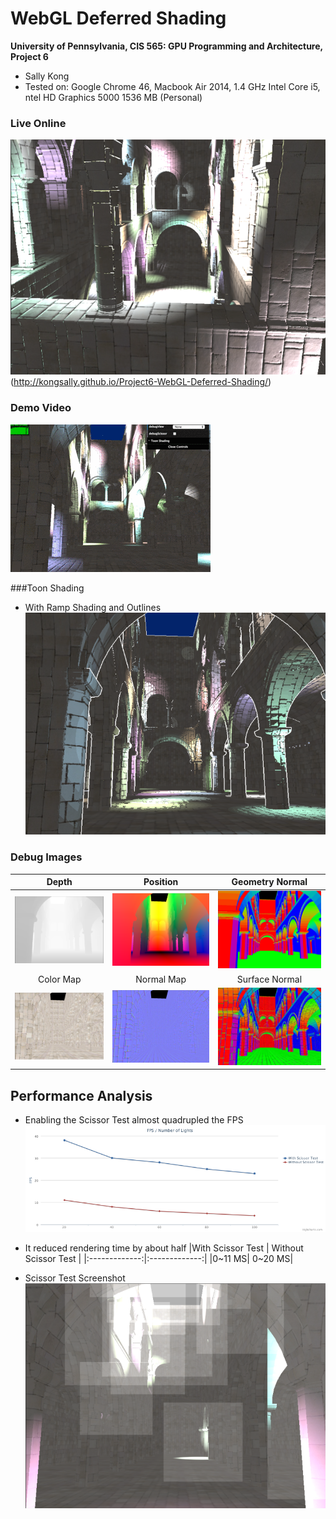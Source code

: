 WebGL Deferred Shading
======================

**University of Pennsylvania, CIS 565: GPU Programming and Architecture, Project 6**

* Sally Kong
* Tested on: Google Chrome 46, Macbook Air 2014, 1.4 GHz Intel Core i5, ntel HD Graphics 5000 1536 MB (Personal)


### Live Online

![](img/thumb.png)(http://kongsally.github.io/Project6-WebGL-Deferred-Shading/)

### Demo Video

![](img/deferredShading.gif)

###Toon Shading
* With Ramp Shading and Outlines
![](img/toonShading.png)


### Debug Images

|Depth | Position | Geometry Normal|
|:-------------:|:-------------:|:-------------:|
|![](img/depth.png) | ![](img/position.png) | ![](img/geom_normal.png)|
|Color Map | Normal Map | Surface Normal|
|![](img/color_map.png) | ![](img/normal_map.png) | ![](img/surface_normal.png)|

## Performance Analysis

* Enabling the Scissor Test almost quadrupled the FPS
![](img/FPSChart.png)

* It reduced rendering time by about half
 |With Scissor Test | Without Scissor Test | 
 |:-------------:|:-------------:|
 |0~11 MS| 0~20 MS|

* Scissor Test Screenshot
![](img/scissor_test.png)

